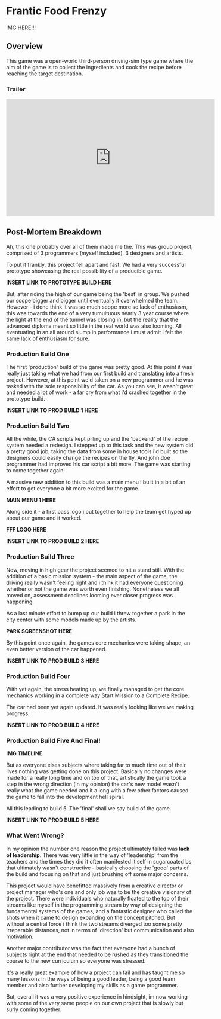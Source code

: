 # **Frantic Food Frenzy**

IMG HERE!!!

## **Overview**
This game was a open-world third-person driving-sim type game where the aim of the game is to collect the ingredients and cook the recipe before reaching the target destination.

### Trailer
<iframe width="560" height="315" src="https://www.youtube-nocookie.com/embed/26N0AMmhz0U" frameborder="0" allow="accelerometer; autoplay; encrypted-media; gyroscope; picture-in-picture" allowfullscreen></iframe>

## **Post-Mortem Breakdown**

Ah, this one probably over all of them made me the.  This was group project, comprised of 3 programmers (myself included), 3 designers and  artists.

To put it frankly, this project fell apart and fast. We had a very successful prototype showcasing the real possibility of a producible game.

**INSERT LINK TO PROTOTYPE BUILD HERE**

But, after riding the high of our game being the 'best' in group. We pushed our scope bigger and bigger until eventually it overwhelmed the team. However - i done think it was so much scope more so lack of enthusiasm, this was towards the end of a very tumultuous nearly 3 year course where the light at the end of the tunnel was closing in, but the reality that the advanced diploma meant so little in the real world was also looming. All eventuating in an all around slump in performance i must admit i felt the same lack of enthusiasm for sure.

### **Production Build One**

The first 'production' build of the game was pretty good. At this point it was really just taking what we had from our first build and translating into a fresh project. However, at this point we'd taken on a new programmer and he was tasked with the sole responsibility of the car. As you can see, it wasn't great and needed a lot of work - a far cry from what i'd crashed together in the prototype build.

**INSERT LINK TO PROD BUILD 1 HERE**

### **Production Build Two**

All the while, the C# scripts kept pilling up and the 'backend' of the recipe system needed a redesign. I stepped up to this task and the new system did a pretty good job, taking the data from some in house tools i'd built so the designers could easily change the recipes on the fly. And john doe programmer had improved his car script a bit more. The game was starting to come together again!

A massive new addition to this build was a main menu i built in a bit of an effort to get everyone a bit more excited for the game.

**MAIN MENU 1 HERE**

Along side it - a first pass logo i put together to help the team get hyped up about our game and it worked.

**FFF LOGO HERE**

**INSERT LINK TO PROD BUILD 2 HERE**

### **Production Build Three**

Now, moving in high gear the project seemed to hit a stand still. With the addition of a basic mission system - the main aspect of the game, the driving really wasn't feeling right and i think it had everyone questioning whether or not the game was worth even finishing. Nonetheless we all moved on, assessment deadlines looming ever closer progress was happening.

As a last minute effort to bump up our build i threw together a park in the city center with some models made up by the artists. 

**PARK SCREENSHOT HERE**

By this point once again, the games core mechanics were taking shape, an even better version of the car happened.

**INSERT LINK TO PROD BUILD 3 HERE**

### **Production Build Four**

With yet again, the stress heating up, we finally managed to get the core mechanics working in a complete way Start Mission to a Complete Recipe.

The car had been yet again updated. It was really looking like we we making progress.

**INSERT LINK TO PROD BUILD 4 HERE**

### Production Build Five And Final!

**IMG TIMELINE**

But as everyone elses subjects where taking far to much time out of their lives nothing was getting done on this project. Basically no changes were made for a really long time and on top of that, artistically the game took a step in the wrong direction (in my opinion) the car's new model wasn't really what the game needed and it a long with a few other factors caused the game to fall into the development hell spiral.

All this leading to build 5. The 'final' shall we say build of the game.

**INSERT LINK TO PROD BUILD 5 HERE**

### What Went Wrong?
In my opinion the number one reason the project ultimately failed was **lack of leadership**. There was very little in the way of 'leadership' from the teachers and the times they did it often manifested it self in sugarcoated bs that ultimately wasn't constructive - basically choosing the 'good' parts of the build and focusing on that and just brushing off some major concerns. 

This project would have benefitted massively from a creative director or project manager who's one and only job was to be the creative visionary of the project. There were individuals who naturally floated to the top of their streams like myself in the programming stream by way of designing the fundamental systems of the games, and a fantastic designer who called the shots when it came to design expanding on the concept pitched. But without a central force i think the two streams diverged too some pretty irreparable distances, not in terms of 'direction' but communication and also motivation.

Another major contributor was the fact that everyone had a bunch of subjects right at the end that needed to be rushed as they transitioned the course to the new curriculum so everyone was stressed.

It's a really great example of how a project can fail and has taught me so many lessons in the ways of being a good leader, being a good team member and also further developing my skills as a game programmer.

But, overall it was a very positive experience in hindsight, im now working with some of the very same people on our own project that is slowly but surly coming together.